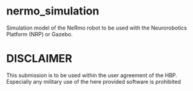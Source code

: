 # nermo_simulation
 Simulation model of the NeRmo robot to be used with the Neurorobotics Platform (NRP) or Gazebo.
 
 DISCLAIMER
==========
This submission is to be used within the user agreement of the HBP. Especially any military use of the here provided software is prohibited

